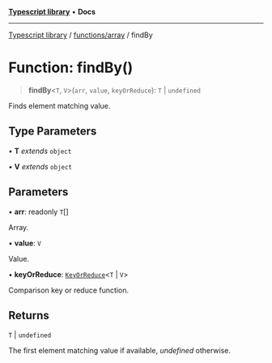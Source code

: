 [**Typescript library**](../../../index.md) • **Docs**

***

[Typescript library](../../../modules.md) / [functions/array](../index.md) / findBy

# Function: findBy()

> **findBy**\<`T`, `V`\>(`arr`, `value`, `keyOrReduce`): `T` \| `undefined`

Finds element matching value.

## Type Parameters

• **T** *extends* `object`

• **V** *extends* `object`

## Parameters

• **arr**: readonly `T`[]

Array.

• **value**: `V`

Value.

• **keyOrReduce**: [`KeyOrReduce`](../type-aliases/KeyOrReduce.md)\<`T` \| `V`\>

Comparison key or reduce function.

## Returns

`T` \| `undefined`

The first element matching value if available, _undefined_ otherwise.
